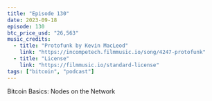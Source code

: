 ```yaml
---
title: "Episode 130"
date: 2023-09-18
episode: 130
btc_price_usd: "26,563"
music_credits:
  - title: "Protofunk by Kevin MacLeod"
    link: "https://incompetech.filmmusic.io/song/4247-protofunk"
  - title: "License"
    link: "https://filmmusic.io/standard-license"
tags: ["bitcoin", "podcast"]
---
```


Bitcoin Basics: Nodes on the Network